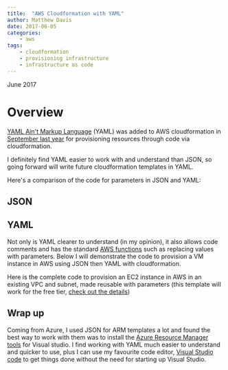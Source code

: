 ```yaml
---
title:  "AWS Cloudformation with YAML"
author: Matthew Davis
date: 2017-06-05
categories: 
    - aws
tags:
    - cloudformation
    - provisioning infrastructure
    - infrastructure as code
---
```

June 2017

# Overview

[YAML Ain't Markup Language] (YAML) was added to AWS cloudformation in [September last year] for provisioning resources through code via cloudformation.

I definitely find YAML easier to work with and understand than JSON, so going forward will write future cloudformation templates in YAML.

Here's a comparison of the code for parameters in JSON and YAML:

## JSON

<script src="https://gist.github.com/MatthewJDavis/a4cc7f80a5954a7cbd9bc39f5d33b1af.js"></script>

## YAML

<script src="https://gist.github.com/MatthewJDavis/e1bb0ed8ddd45fbe66199a397872b019.js"></script>

Not only is YAML clearer to understand (in my opinion), it also allows code comments and has the standard [AWS functions] such as replacing values with parameters. Below I will demonstrate the code to provision a VM instance in AWS using JSON then YAML with cloudformation.

Here is the complete code to provision an EC2 instance in AWS in an existing VPC and subnet, made reusable with parameters (this template will work for the free tier, [check out the details])

<script src="https://gist.github.com/MatthewJDavis/edcaa9d2c362464b7e5f7bced50df1b1.js"></script>

## Wrap up

Coming from Azure, I used JSON for ARM templates a lot and found the best way to work with them was to install the [Azure Resource Manager tools] for Visual studio. I find working with YAML much easier to understand and quicker to use, plus I can use my favourite code editor, [Visual Studio code] to get things done without the need for starting up Visual Studio.

[YAML Ain't Markup Language]: http://www.yaml.org/
[September last year]:https://aws.amazon.com/about-aws/whats-new/2016/09/aws-cloudformation-introduces-yaml-template-support-and-cross-stack-references/
[AWS functions]: https://docs.aws.amazon.com/AWSCloudFormation/latest/UserGuide/intrinsic-function-reference-sub.html
[check out the details]: https://aws.amazon.com/free/
[Visual Studio Code]: https://code.visualstudio.com/
[Azure Resource Manager tools]: https://marketplace.visualstudio.com/items?itemName=msazurermtools.azurerm-vscode-tools